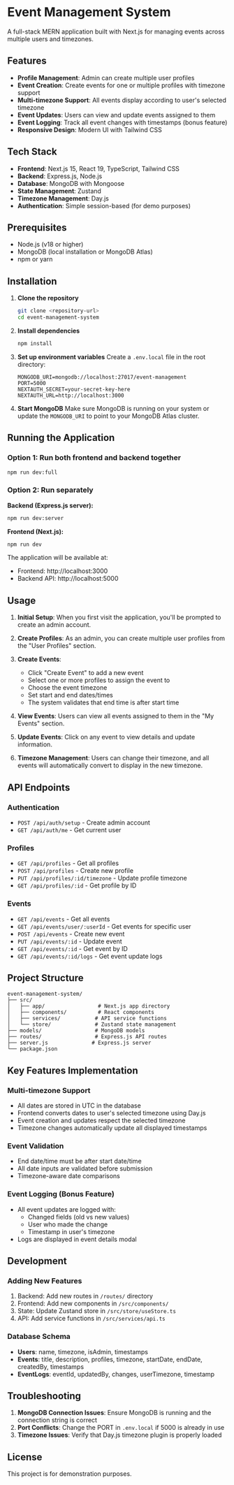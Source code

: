 # Event Management System

A full-stack MERN application built with Next.js for managing events across multiple users and timezones.

## Features

- **Profile Management**: Admin can create multiple user profiles
- **Event Creation**: Create events for one or multiple profiles with timezone support
- **Multi-timezone Support**: All events display according to user's selected timezone
- **Event Updates**: Users can view and update events assigned to them
- **Event Logging**: Track all event changes with timestamps (bonus feature)
- **Responsive Design**: Modern UI with Tailwind CSS

## Tech Stack

- **Frontend**: Next.js 15, React 19, TypeScript, Tailwind CSS
- **Backend**: Express.js, Node.js
- **Database**: MongoDB with Mongoose
- **State Management**: Zustand
- **Timezone Management**: Day.js
- **Authentication**: Simple session-based (for demo purposes)

## Prerequisites

- Node.js (v18 or higher)
- MongoDB (local installation or MongoDB Atlas)
- npm or yarn

## Installation

1. **Clone the repository**
   ```bash
   git clone <repository-url>
   cd event-management-system
   ```

2. **Install dependencies**
   ```bash
   npm install
   ```

3. **Set up environment variables**
   Create a `.env.local` file in the root directory:
   ```env
   MONGODB_URI=mongodb://localhost:27017/event-management
   PORT=5000
   NEXTAUTH_SECRET=your-secret-key-here
   NEXTAUTH_URL=http://localhost:3000
   ```

4. **Start MongoDB**
   Make sure MongoDB is running on your system or update the `MONGODB_URI` to point to your MongoDB Atlas cluster.

## Running the Application

### Option 1: Run both frontend and backend together
```bash
npm run dev:full
```

### Option 2: Run separately

**Backend (Express.js server):**
```bash
npm run dev:server
```

**Frontend (Next.js):**
```bash
npm run dev
```

The application will be available at:
- Frontend: http://localhost:3000
- Backend API: http://localhost:5000

## Usage

1. **Initial Setup**: When you first visit the application, you'll be prompted to create an admin account.

2. **Create Profiles**: As an admin, you can create multiple user profiles from the "User Profiles" section.

3. **Create Events**: 
   - Click "Create Event" to add a new event
   - Select one or more profiles to assign the event to
   - Choose the event timezone
   - Set start and end dates/times
   - The system validates that end time is after start time

4. **View Events**: Users can view all events assigned to them in the "My Events" section.

5. **Update Events**: Click on any event to view details and update information.

6. **Timezone Management**: Users can change their timezone, and all events will automatically convert to display in the new timezone.

## API Endpoints

### Authentication
- `POST /api/auth/setup` - Create admin account
- `GET /api/auth/me` - Get current user

### Profiles
- `GET /api/profiles` - Get all profiles
- `POST /api/profiles` - Create new profile
- `PUT /api/profiles/:id/timezone` - Update profile timezone
- `GET /api/profiles/:id` - Get profile by ID

### Events
- `GET /api/events` - Get all events
- `GET /api/events/user/:userId` - Get events for specific user
- `POST /api/events` - Create new event
- `PUT /api/events/:id` - Update event
- `GET /api/events/:id` - Get event by ID
- `GET /api/events/:id/logs` - Get event update logs

## Project Structure

```
event-management-system/
├── src/
│   ├── app/                 # Next.js app directory
│   ├── components/          # React components
│   ├── services/           # API service functions
│   └── store/              # Zustand state management
├── models/                 # MongoDB models
├── routes/                 # Express.js API routes
├── server.js              # Express.js server
└── package.json
```

## Key Features Implementation

### Multi-timezone Support
- All dates are stored in UTC in the database
- Frontend converts dates to user's selected timezone using Day.js
- Event creation and updates respect the selected timezone
- Timezone changes automatically update all displayed timestamps

### Event Validation
- End date/time must be after start date/time
- All date inputs are validated before submission
- Timezone-aware date comparisons

### Event Logging (Bonus Feature)
- All event updates are logged with:
  - Changed fields (old vs new values)
  - User who made the change
  - Timestamp in user's timezone
- Logs are displayed in event details modal

## Development

### Adding New Features
1. Backend: Add new routes in `/routes/` directory
2. Frontend: Add new components in `/src/components/`
3. State: Update Zustand store in `/src/store/useStore.ts`
4. API: Add service functions in `/src/services/api.ts`

### Database Schema
- **Users**: name, timezone, isAdmin, timestamps
- **Events**: title, description, profiles, timezone, startDate, endDate, createdBy, timestamps
- **EventLogs**: eventId, updatedBy, changes, userTimezone, timestamp

## Troubleshooting

1. **MongoDB Connection Issues**: Ensure MongoDB is running and the connection string is correct
2. **Port Conflicts**: Change the PORT in `.env.local` if 5000 is already in use
3. **Timezone Issues**: Verify that Day.js timezone plugin is properly loaded

## License

This project is for demonstration purposes.